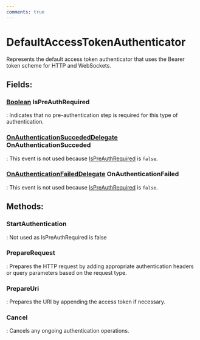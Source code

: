 ```yaml
---
comments: true
---
```

# DefaultAccessTokenAuthenticator

Represents the default access token authenticator that uses the Bearer token scheme for HTTP and WebSockets. 

## **Fields**:
### **[Boolean](https://learn.microsoft.com/en-us/dotnet/api/System.Boolean) IsPreAuthRequired**
: Indicates that no pre-authentication step is required for this type of authentication. 
### **[OnAuthenticationSuccededDelegate](../SignalR/OnAuthenticationSuccededDelegate.md) OnAuthenticationSucceded**
: This event is not used because [IsPreAuthRequired](#boolean-ispreauthrequired) is `false`. 
### **[OnAuthenticationFailedDelegate](../SignalR/OnAuthenticationFailedDelegate.md) OnAuthenticationFailed**
: This event is not used because [IsPreAuthRequired](#boolean-ispreauthrequired) is `false`. 
## **Methods**:

### **StartAuthentication**
: Not used as IsPreAuthRequired is false 

### **PrepareRequest**
: Prepares the HTTP request by adding appropriate authentication headers or query parameters based on the request type. 

### **PrepareUri**
: Prepares the URI by appending the access token if necessary. 

### **Cancel**
: Cancels any ongoing authentication operations. 